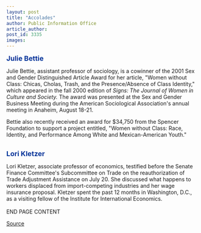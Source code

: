 ```yaml
---
layout: post
title: "Accolades"
author: Public Information Office
article_author: 
post_id: 3335
images:
---
```


<p>
  <font color="#003399" size="4"><b>Julie Bettie</b></font>
</p>
<p>
  Julie Bettie, assistant professor of sociology, is a cowinner of the 2001 Sex and Gender Distinguished Article Award for her article, "Women without Class: Chicas, Cholas, Trash, and the Presence/Absence of Class Identity," which appeared in the fall 2000 edition of <i>Signs: The Journal of Women in Culture and Society.</i> The award was presented at the Sex and Gender Business Meeting during the American Sociological Association's annual meeting in Anaheim, August 18-21.
</p>
<p>
  Bettie also recently received an award for $34,750 from the Spencer Foundation to support a project entitled, "Women without Class: Race, Identity, and Performance Among White and Mexican-American Youth."
</p>
<p>
  <br>
  <font color="#003399" size="4"><b>Lori Kletzer</b></font>
</p>
<p>
  Lori Kletzer, associate professor of economics, testified before the Senate Finance Committee's Subcommittee on Trade on the reauthorization of Trade Adjustment Assistance on July 20. She discussed what happens to workers displaced from import-competing industries and her wage insurance proposal. Kletzer spent the past 12 months in Washington, D.C., as a visiting fellow of the Institute for International Economics.<br>
  <br>
  END PAGE CONTENT
</p>
<p><a href="http://www1.ucsc.edu/currents/01-02/08-20/accolades.html" title="Permalink to accolades">Source</a></p>
